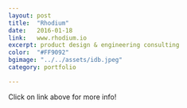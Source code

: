 ```yaml
---
layout: post
title:  "Rhodium"
date:   2016-01-18
link:   www.rhodium.io
excerpt: product design & engineering consulting
color:  "#FF9092"
bgimage: "../../assets/idb.jpeg"
category: portfolio

---
```



Click on link above for more info!


